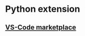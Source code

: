 # Python extension

## [VS-Code marketplace](https://marketplace.visualstudio.com/items?itemName=ms-python.python)